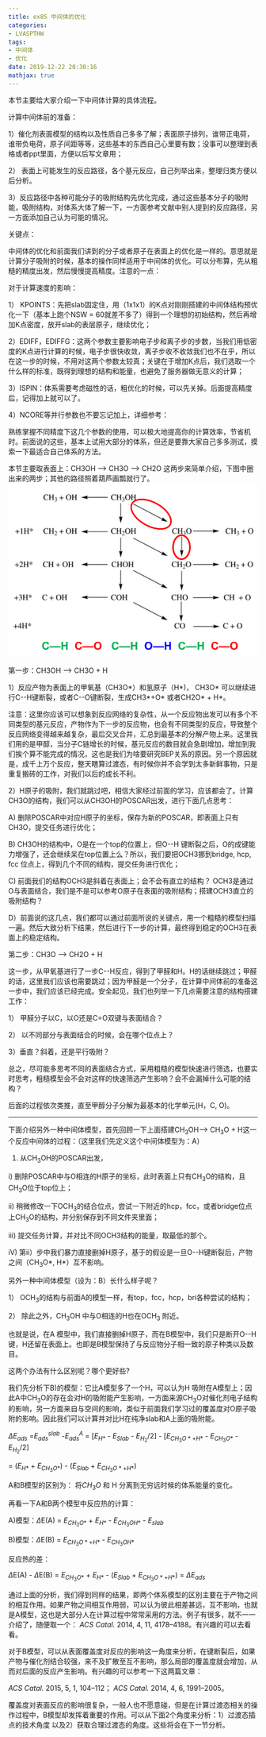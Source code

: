 ```yaml
---
title: ex85 中间体的优化
categories: 
- LVASPTHW
tags: 
- 中间体
- 优化
date: 2019-12-22 20:30:16
mathjax: true
---
```




本节主要给大家介绍一下中间体计算的具体流程。

计算中间体前的准备：

1）催化剂表面模型的结构以及性质自己多多了解；表面原子排列，谁带正电荷，谁带负电荷，原子间距等等，这些基本的东西自己心里要有数；没事可以整理到表格或者ppt里面，方便以后写文章用；

2） 表面上可能发生的反应路径，各个基元反应，自己列举出来，整理归类方便以后分析。

3）反应路径中各种可能分子的吸附结构先优化完成，通过这些基本分子的吸附能，吸附结构，对体系大体了解一下，一方面参考文献中别人提到的反应路径，另一方面添加自己认为可能的情况。



关键点：

中间体的优化和前面我们讲到的分子或者原子在表面上的优化是一样的。意思就是计算分子吸附的时候，基本的操作同样适用于中间体的优化。可以分布算，先从粗糙的精度出发，然后慢慢提高精度。注意的一点：

对于计算速度的影响：

1） KPOINTS：先把slab固定住，用（1x1x1）的K点对刚刚搭建的中间体结构预优化一下（基本上跑个NSW = 60就差不多了）得到一个理想的初始结构，然后再增加K点密度，放开slab的表层原子，继续优化；

2）EDIFF，EDIFFG：这两个参数主要影响电子步和离子步的步数，当我们用低密度的K点进行计算的时候，电子步很快收敛，离子步收不收敛我们也不在乎，所以在这一步的时候，不用对这两个参数太较真；关键在于增加K点后，我们选取一个什么样的标准，既得到理想的结构和能量，也避免了服务器做无意义的计算；

3）ISPIN：体系需要考虑磁性的话，粗优化的时候，可以先关掉。后面提高精度后，记得加上就可以了。

4）NCORE等并行参数也不要忘记加上，详细参考：

熟练掌握不同精度下这几个参数的使用，可以极大地提高你的计算效率，节省机时。前面说的这些，基本上试用大部分的体系，但还是要靠大家自己多多测试，摸索一下最适合自己体系的方法。



本节主要取表面上：CH3OH --> CH3O --> CH2O 这两步来简单介绍，下图中圈出来的两步；其他的路径照着葫芦画瓢就行了。![](ex85/ex85.png)

 第一步：CH3OH --> CH3O + H 

1）反应产物为表面上的甲氧基（CH3O\*）和氢原子（H\*)， CH3O\* 可以继续进行C--H键断裂，或者C--O键断裂，生成CH3\*+O* 或者CH2O\* + H\*。

注意：这里你应该可以想象到反应网络的复杂性，从一个反应物出发可以有多个不同类型的基元反应，产物作为下一步的反应物，也会有不同类型的反应，导致整个反应网络变得越来越复杂，最后交叉合并，汇总到最基本的分解产物上来。这里我们用的是甲醇，当分子C链增长的时候，基元反应的数目就会急剧增加，增加到我们挨个算不能完成的情况，这也是我们为啥要研究BEP关系的原因。另一个原因就是，成千上万个反应，整天瞎算过渡态，有时候你并不会学到太多新鲜事物，只是重复搬砖的工作，对我们以后的成长不利。

2）H原子的吸附，我们就跳过吧，相信大家经过前面的学习，应该都会了。计算CH3O的结构，我们可以从CH3OH的POSCAR出发，进行下面几点思考：

A) 删除POSCAR中对应H原子的坐标，保存为新的POSCAR，即表面上只有CH3O，提交任务进行优化；

B) CH3OH的结构中，O是在一个top的位置上，但O--H 键断裂之后，O的成键能力增强了，还会继续呆在top位置上么？所以，我们要把OCH3挪到bridge, hcp, fcc 位点上，得到几个不同的结构，提交任务进行优化；

C) 前面我们的结构OCH3是斜着在表面上；会不会有直立的结构？ OCH3是通过O与表面结合，我们是不是可以参考O原子在表面的吸附结构；搭建OCH3直立的吸附结构？

D）前面说的这几点，我们都可以通过前面所说的关键点，用一个粗糙的模型扫描一遍。然后大致分析下结果，然后进行下一步的计算，最终得到稳定的OCH3在表面上的稳定结构。



第二步：CH3O --> CH2O + H

这一步，从甲氧基进行了一步C--H反应，得到了甲醛和H。H的话继续跳过；甲醛的话，这里我们应该也需要跳过；因为甲醛是一个分子，在计算中间体前的准备这一步中，我们应该已经完成。安全起见，我们也列举一下几点需要注意的结构搭建工作：

1） 甲醛分子以C，以O还是C=O双键与表面结合？

2） 以不同部分与表面结合的时候，会在哪个位点上？

3）垂直？斜着，还是平行吸附？

总之，尽可能多思考不同的表面结合方式，采用粗糙的模型快速进行筛选，也要实时思考，粗糙模型会不会对这样的快速筛选产生影响？会不会漏掉什么可能的结构？

后面的过程依次类推，直至甲醇分子分解为最基本的化学单元(H，C, O)。



------------------------------



下面介绍另外一种中间体模型，首先回顾一下上面搭建CH$_3$OH--> CH$_3$O + H这一个反应中间体的过程：（这里我们先定义这个中间体模型为：A）

1) 从CH$_3$OH的POSCAR出发，

i) 删除POSCAR中与O相连的H原子的坐标，此时表面上只有CH$_3$O的结构，且CH$_3$O位于top位上；

ii) 稍微修改一下OCH$_3$的结合位点，尝试一下附近的hcp，fcc，或者bridge位点上CH$_3$O的结构，并分别保存到不同文件夹里面；

iii) 提交任务计算，并对比不同OCH3结构的能量，取最低的那个。

iV) 第ii）步中我们暴力直接删掉H原子，基于的假设是一旦O--H键断裂后，产物之间（CH$_3$O*, H*）互不影响。



另外一种中间体模型（设为：B）长什么样子呢？

1） OCH$_3$的结构与前面A的模型一样，有top，fcc，hcp，bri各种尝试的结构；

2） 除此之外，CH$_3$OH 中与O相连的H也在OCH$_3$ 附近。

也就是说，在A 模型中，我们直接删掉H原子，而在B模型中，我们只是断开O--H 键，H还留在表面上。也即是B模型保持了与反应物分子相一致的原子种类以及数目。



这两个办法有什么区别呢？哪个更好些?

我们先分析下B)的模型：它比A模型多了一个H，可以认为H 吸附在A模型上；因此A中CH$_3$O的存在会对H的吸附能产生影响，一方面来源CH$_3$O对催化剂电子结构的影响，另一方面来自与空间的影响，类似于前面我们学习过的覆盖度对O原子吸附的影响。因此我们可以计算并对比H在纯净slab和A上面的吸附能。 

$\Delta E_{ads}$ =$E_{ads}^{slab}$ -$E_{ads}^{A}$  = [$E_{H*}$  - $E_{Slab}$ - $E_{H_2}/2$]  -  [$E_{CH_3O*+H*}$  - $E_{CH_3O*}$ - $E_{H_2}/2$] 

= ($E_{H*}$ + $E_{CH_3O*}$) - ($E_{Slab}$ + $E_{CH_3O*+H*}$)

A和B模型的区别为： 将$CH_{3}O$ 和 H 分离到无穷远时候的体系能量的变化。



再看一下A和B两个模型中反应热的计算：

A)模型：$\Delta$E(A) =  $E_{CH_3O*}$ + $E_{H*}$ - $E_{CH_3OH*}$ -  $E_{slab}$

B)模型：$\Delta$E(B) =  $E_{CH_3O* + H*}$ - $E_{CH_3OH*}$ 

反应热的差：

$\Delta$E(A) - $\Delta$E(B) = $E_{CH_3O*}$ + $E_{H*}$  - ($E_{Slab}$ + $E_{CH_3O*+H*}$) = $\Delta E_{ads}$



通过上面的分析，我们得到同样的结果，即两个体系模型的区别主要在于产物之间的相互作用。如果产物之间相互作用弱，可以认为彼此相差甚远，互不影响，也就是A模型，这也是大部分人在计算过程中常常采用的方法。例子有很多，就不一一介绍了，随便取一个： *ACS Catal.* 2014, 4, 11, 4178–4188。有兴趣的可以去看看。

对于B模型，可以从表面覆盖度对反应的影响这一角度来分析，在键断裂后，如果产物与催化剂结合较强，来不及扩散至互不影响，那么局部的覆盖度就会增加，从而对后面的反应产生影响。有兴趣的可以参考一下这两篇文章：

*ACS Catal.* 2015, 5, 1, 104–112； *ACS Catal.* 2014, 4, 6, 1991–2005。

覆盖度对表面反应的影响很复杂，一般人也不愿意碰，但是在计算过渡态相关的操作过程中，B模型却发挥着重要的作用。可以从下面2个角度来分析：1）过渡态插点的技术角度 以及2）获取合理过渡态的角度。这些将会在下一节分析。